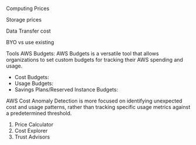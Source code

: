 Computing Prices

Storage prices

Data Transfer cost

BYO vs use existing

Tools
AWS Budgets:
AWS Budgets is a versatile tool that allows organizations to set custom budgets for tracking their AWS spending and usage.

- Cost Budgets:
- Usage Budgets:
- Savings Plans/Reserved Instance Budgets:

AWS Cost Anomaly Detection is more focused on identifying unexpected cost and usage patterns, rather than tracking specific usage metrics against a predetermined threshold.

1. Price Calculator
2. Cost Explorer
3. Trust Advisors
